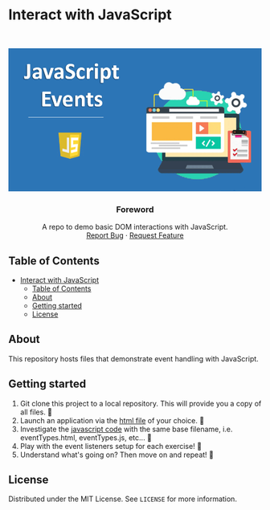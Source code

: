 # Interact with JavaScript

<br>
<p align="center">
  <a href="https://github.com/jgome284/interact-js">
    <img src="imgs/JavaScript-Events.png" alt="Logo">
  </a>

  <h3 align="center">Foreword</h3>

  <p align="center">
    A repo to demo basic DOM interactions with JavaScript.
    <br>
    <a href="https://github.com/jgome284/interact-js/issues">Report Bug</a>
    ·
    <a href="https://github.com/jgome284/interact-js/issues">Request Feature</a>
  </p>
</p>

## Table of Contents

- [Interact with JavaScript](#interact-with-javascript)
  - [Table of Contents](#table-of-contents)
  - [About](#about)
  - [Getting started](#getting-started)
  - [License](#license)

## About

This repository hosts files that demonstrate event handling with JavaScript.

<!-- GETTING STARTED -->
## Getting started

1. Git clone this project to a local repository. This will provide you a copy of all files. 📄
2. Launch an application via the [html file](./html/) of your choice. 🚀
3. Investigate the [javascript code](./js/) with the same base filename, i.e. eventTypes.html, eventTypes.js, etc... 🔎
4. Play with the event listeners setup for each exercise! 🛝
5. Understand what's going on? Then move on and repeat! 🔁

## License

Distributed under the MIT License. See `LICENSE` for more information.
